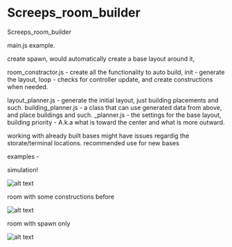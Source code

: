 # Screeps_room_builder
Screeps_room_builder

main.js example.

create spawn, would automatically create a base layout around it,

room_constractor.js - create all the functionality to auto build,
init - generate the layout,
loop - checks for controller update, and create constructions when needed.

layout_planner.js - generate the initial layout, just building placements and such.
building_planner.js - a class that can use generated data from above, and place buildings and such.
_planner.js - the settings for the base layout, building priority - A.k.a what is toward the center and what is more outward.


working with already built bases might have issues regardig the storate/terminal locations.
recommended use for new bases

examples -

simulation!

![alt text](https://i.gyazo.com/548e3b7b0bc0d241e1c12d3d4e2f07c7.png)

room with some constructions before

![alt text](https://i.gyazo.com/54b0a4095365215b2fbbca7d3ce6094e.png)

room with spawn only

![alt text](https://i.gyazo.com/cf05a315d83d6d2388a7088efd500bdd.png)

